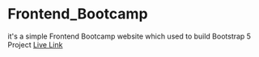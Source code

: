 # Frontend_Bootcamp
it's a simple Frontend Bootcamp website which used to build Bootstrap 5 <br>
Project <a href="https://coderrony.github.io/Frontend_Bootcamp/" target="_blank">Live Link</a>
